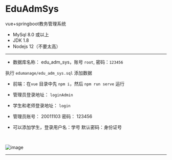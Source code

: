 # EduAdmSys

vue+springboot教务管理系统

- MySql 8.0 或以上
- JDK 1.8
- Nodejs 12（不要太高）
  
----

- 数据库名称： edu_adm_sys，账号 `root`, 密码：`123456`

执行 `edumanage/edu_adm_sys.sql` 添加数据

- 前端：在`vue` 目录中先 `npm i`，然后 `npm run serve` 运行

- 管理员登录地址： `loginAdmin`
- 学生和老师登录地址： `login`

- 管理员账号： 20011103 密码： 123456
- 可以添加学生，登录用户名：学号 默认密码：身份证号

<br>

![image](https://github.com/Teears/notes/blob/master/images/eduadminsys1.jpg?raw=true)
***


